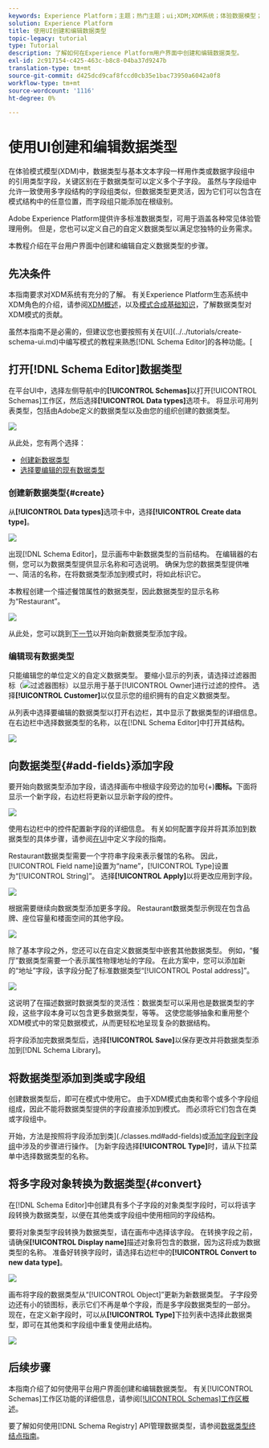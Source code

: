 ```yaml
---
keywords: Experience Platform；主题；热门主题；ui;XDM;XDM系统；体验数据模型；体验数据模型；数据模型；模式注册；模式注册；模式;模式;模式;模式；创建；数据类型；数据类型；
solution: Experience Platform
title: 使用UI创建和编辑数据类型
topic-legacy: tutorial
type: Tutorial
description: 了解如何在Experience Platform用户界面中创建和编辑数据类型。
exl-id: 2c917154-c425-463c-b8c8-04ba37d9247b
translation-type: tm+mt
source-git-commit: d425dcd9caf8fccd0cb35e1bac73950a6042a0f8
workflow-type: tm+mt
source-wordcount: '1116'
ht-degree: 0%

---
```


# 使用UI创建和编辑数据类型

在体验模式模型(XDM)中，数据类型与基本文本字段一样用作类或数据字段组中的引用类型字段，关键区别在于数据类型可以定义多个子字段。 虽然与字段组中允许一致使用多字段结构的字段组类似，但数据类型更灵活，因为它们可以包含在模式结构中的任意位置，而字段组只能添加在根级别。

Adobe Experience Platform提供许多标准数据类型，可用于涵盖各种常见体验管理用例。 但是，您也可以定义自己的自定义数据类型以满足您独特的业务需求。

本教程介绍在平台用户界面中创建和编辑自定义数据类型的步骤。

## 先决条件

本指南要求对XDM系统有充分的了解。 有关Experience Platform生态系统中XDM角色的介绍，请参阅[XDM概述](../../home.md)，以及[模式合成基础知识](../../schema/composition.md)，了解数据类型对XDM模式的贡献。

虽然本指南不是必需的，但建议您也要按照有关在UI](../../tutorials/create-schema-ui.md)中编写模式的教程来熟悉[!DNL Schema Editor]的各种功能。[

## 打开[!DNL Schema Editor]数据类型

在平台UI中，选择左侧导航中的&#x200B;**[!UICONTROL Schemas]**&#x200B;以打开[!UICONTROL Schemas]工作区，然后选择&#x200B;**[!UICONTROL Data types]**&#x200B;选项卡。 将显示可用列表类型，包括由Adobe定义的数据类型以及由您的组织创建的数据类型。

![](../../images/ui/resources/data-types/data-types-tab.png)

从此处，您有两个选择：

- [创建新数据类型](#create)
- [选择要编辑的现有数据类型](#edit)

### 创建新数据类型{#create}

从&#x200B;**[!UICONTROL Data types]**&#x200B;选项卡中，选择&#x200B;**[!UICONTROL Create data type]**。

![](../../images/ui/resources/data-types/create.png)

出现[!DNL Schema Editor]，显示画布中新数据类型的当前结构。 在编辑器的右侧，您可以为数据类型提供显示名称和可选说明。 确保为您的数据类型提供唯一、简洁的名称，在将数据类型添加到模式时，将如此标识它。

本教程创建一个描述餐馆属性的数据类型，因此数据类型的显示名称为“Restaurant”。

![](../../images/ui/resources/data-types/data-type-properties.png)

从此处，您可以跳到[下一节](#add-fields)以开始向新数据类型添加字段。

### 编辑现有数据类型

只能编辑您的单位定义的自定义数据类型。 要缩小显示的列表，请选择过滤器图标（![过滤器图标](../../images/ui/resources/data-types/filter.png)）以显示用于基于[!UICONTROL Owner]进行过滤的控件。 选择&#x200B;**[!UICONTROL Customer]**&#x200B;以仅显示您的组织拥有的自定义数据类型。

从列表中选择要编辑的数据类型以打开右边栏，其中显示了数据类型的详细信息。 在右边栏中选择数据类型的名称，以在[!DNL Schema Editor]中打开其结构。

![](../../images/ui/resources/data-types/edit.png)

## 向数据类型{#add-fields}添加字段

要开始向数据类型添加字段，请选择画布中根级字段旁边的加号(+)**图标。**&#x200B;下面将显示一个新字段，右边栏将更新以显示新字段的控件。

![](../../images/ui/resources/data-types/new-field.png)

使用右边栏中的控件配置新字段的详细信息。 有关如何配置字段并将其添加到数据类型的具体步骤，请参阅[在UI](../fields/overview.md#define)中定义字段的指南。

Restaurant数据类型需要一个字符串字段来表示餐馆的名称。 因此，[!UICONTROL Field name]设置为“name”，[!UICONTROL Type]设置为“[!UICONTROL String]”。 选择&#x200B;**[!UICONTROL Apply]**&#x200B;以将更改应用到字段。

![](../../images/ui/resources/data-types/name-field.png)

根据需要继续向数据类型添加更多字段。 Restaurant数据类型示例现在包含品牌、座位容量和楼面空间的其他字段。

![](../../images/ui/resources/data-types/more-fields.png)

除了基本字段之外，您还可以在自定义数据类型中嵌套其他数据类型。 例如，“餐厅”数据类型需要一个表示属性物理地址的字段。 在此方案中，您可以添加新的“地址”字段，该字段分配了标准数据类型“[!UICONTROL Postal address]”。

![](../../images/ui/resources/data-types/address-field.png)

这说明了在描述数据时数据类型的灵活性：数据类型可以采用也是数据类型的字段，这些字段本身可以包含更多数据类型，等等。 这使您能够抽象和重用整个XDM模式中的常见数据模式，从而更轻松地呈现复杂的数据结构。

将字段添加完数据类型后，选择&#x200B;**[!UICONTROL Save]**&#x200B;以保存更改并将数据类型添加到[!DNL Schema Library]。

## 将数据类型添加到类或字段组

创建数据类型后，即可在模式中使用它。 由于XDM模式由类和零个或多个字段组组成，因此不能将数据类型提供的字段直接添加到模式。 而必须将它们包含在类或字段组中。

开始，方法是按照将字段添加到类](./classes.md#add-fields)或[添加字段到字段组](./field-groups.md#add-fields)中涉及的步骤进行操作。 [为新字段选择&#x200B;**[!UICONTROL Type]**&#x200B;时，请从下拉菜单中选择数据类型的名称。

## 将多字段对象转换为数据类型{#convert}

在[!DNL Schema Editor]中创建具有多个子字段的对象类型字段时，可以将该字段转换为数据类型，以便在其他类或字段组中使用相同的字段结构。

要将对象类型字段转换为数据类型，请在画布中选择该字段。 在转换字段之前，请确保&#x200B;**[!UICONTROL Display name]**&#x200B;描述对象将包含的数据，因为这将成为数据类型的名称。 准备好转换字段时，请选择右边栏中的&#x200B;**[!UICONTROL Convert to new data type]**。

![](../../images/ui/resources/data-types/convert-object.png)

画布将字段的数据类型从“[!UICONTROL Object]”更新为新数据类型。 子字段旁边还有小的锁图标，表示它们不再是单个字段，而是多字段数据类型的一部分。 现在，在定义新字段时，可以从&#x200B;**[!UICONTROL Type]**&#x200B;下拉列表中选择此数据类型，即可在其他类和字段组中重复使用此结构。

![](../../images/ui/resources/data-types/converted.png)

## 后续步骤

本指南介绍了如何使用平台用户界面创建和编辑数据类型。 有关[!UICONTROL Schemas]工作区功能的详细信息，请参阅[[!UICONTROL Schemas]工作区概述](../overview.md)。

要了解如何使用[!DNL Schema Registry] API管理数据类型，请参阅[数据类型终结点指南](../../api/data-types.md)。
